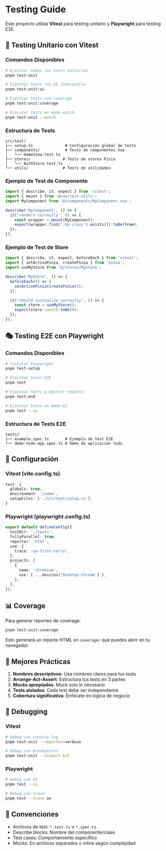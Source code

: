 # Testing Guide

Este proyecto utiliza **Vitest** para testing unitario y **Playwright** para testing E2E.

## 🧪 Testing Unitario con Vitest

### Comandos Disponibles

```bash
# Ejecutar todos los tests unitarios
pnpm test:unit

# Ejecutar tests con UI interactiva
pnpm test:unit:ui

# Ejecutar tests con coverage
pnpm test:unit:coverage

# Ejecutar tests en modo watch
pnpm test:unit --watch
```

### Estructura de Tests

```
src/test/
├── setup.ts              # Configuración global de tests
├── components/           # Tests de componentes Vue
│   └── HomeView.test.ts
├── stores/              # Tests de stores Pinia
│   └── AuthStore.test.ts
└── utils/               # Tests de utilidades
```

### Ejemplo de Test de Componente

```typescript
import { describe, it, expect } from 'vitest';
import { mount } from '@vue/test-utils';
import MyComponent from '@/components/MyComponent.vue';

describe('MyComponent', () => {
  it('renders correctly', () => {
    const wrapper = mount(MyComponent);
    expect(wrapper.find('.my-class').exists()).toBe(true);
  });
});
```

### Ejemplo de Test de Store

```typescript
import { describe, it, expect, beforeEach } from 'vitest';
import { setActivePinia, createPinia } from 'pinia';
import useMyStore from '@/stores/MyStore';

describe('MyStore', () => {
  beforeEach(() => {
    setActivePinia(createPinia());
  });

  it('should initialize correctly', () => {
    const store = useMyStore();
    expect(store.count).toBe(0);
  });
});
```

## 🎭 Testing E2E con Playwright

### Comandos Disponibles

```bash
# Instalar Playwright
pnpm test-setup

# Ejecutar tests E2E
pnpm test

# Ejecutar tests y mostrar reporte
pnpm test:end

# Ejecutar tests en modo UI
pnpm test --ui
```

### Estructura de Tests E2E

```
tests/
├── example.spec.ts       # Ejemplo de test E2E
└── demo-todo-app.spec.ts # Demo de aplicación todo
```

## 🔧 Configuración

### Vitest (vite.config.ts)

```typescript
test: {
  globals: true,
  environment: 'jsdom',
  setupFiles: ['./src/test/setup.ts'],
}
```

### Playwright (playwright.config.ts)

```typescript
export default defineConfig({
  testDir: './tests',
  fullyParallel: true,
  reporter: 'html',
  use: {
    trace: 'on-first-retry',
  },
  projects: [
    {
      name: 'chromium',
      use: { ...devices['Desktop Chrome'] },
    },
  ],
});
```

## 📊 Coverage

Para generar reportes de coverage:

```bash
pnpm test:unit:coverage
```

Esto generará un reporte HTML en `coverage/` que puedes abrir en tu navegador.

## 🚀 Mejores Prácticas

1. **Nombres descriptivos**: Usa nombres claros para tus tests
2. **Arrange-Act-Assert**: Estructura tus tests en 3 partes
3. **Mocks apropiados**: Mock solo lo necesario
4. **Tests aislados**: Cada test debe ser independiente
5. **Cobertura significativa**: Enfócate en lógica de negocio

## 🐛 Debugging

### Vitest

```bash
# Debug con console.log
pnpm test:unit --reporter=verbose

# Debug con breakpoints
pnpm test:unit --inspect-brk
```

### Playwright

```bash
# Debug con UI
pnpm test --ui

# Debug con trace
pnpm test --trace on
```

## 📝 Convenciones

- Archivos de test: `*.test.ts` o `*.spec.ts`
- Describe blocks: Nombre del componente/clase
- Test cases: Comportamiento específico
- Mocks: En archivos separados o inline según complejidad
